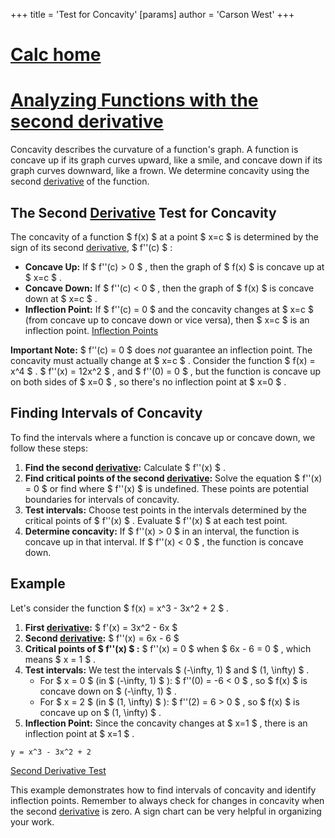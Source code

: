 +++
 title = 'Test for Concavity'
[params]
	author = 'Carson West'
+++
# [Calc home](./../calc-home/)
# [Analyzing Functions with the second derivative](./../analyzing-functions-with-the-second-derivative/)
Concavity describes the curvature of a function's graph.  A function is concave up if its graph curves upward, like a smile, and concave down if its graph curves downward, like a frown.  We determine concavity using the second [derivative](./../derivative/) of the function.

## The Second [Derivative](./../derivative/) Test for Concavity

The concavity of a function  $ f(x) $  at a point  $ x=c $  is determined by the sign of its second [derivative](./../derivative/),  $ f''(c) $ :

* **Concave Up:** If  $ f''(c) > 0 $ , then the graph of  $ f(x) $  is concave up at  $ x=c $ .
* **Concave Down:** If  $ f''(c) < 0 $ , then the graph of  $ f(x) $  is concave down at  $ x=c $ .
* **Inflection Point:** If  $ f''(c) = 0 $  and the concavity changes at  $ x=c $  (from concave up to concave down or vice versa), then  $ x=c $  is an inflection point.  [Inflection Points](./../inflection-points/)

**Important Note:**  $ f''(c) = 0 $  does *not* guarantee an inflection point.  The concavity must actually change at  $ x=c $ .  Consider the function  $ f(x) = x^4 $ .   $ f''(x) = 12x^2 $ , and  $ f''(0) = 0 $ , but the function is concave up on both sides of  $ x=0 $ , so there's no inflection point at  $ x=0 $ .

## Finding Intervals of Concavity

To find the intervals where a function is concave up or concave down, we follow these steps:

1. **Find the second [derivative](./../derivative/):** Calculate  $ f''(x) $ .
2. **Find critical points of the second [derivative](./../derivative/):** Solve the equation  $ f''(x) = 0 $  or find where  $ f''(x) $  is undefined. These points are potential boundaries for intervals of concavity.
3. **Test intervals:** Choose test points in the intervals determined by the critical points of  $ f''(x) $ .  Evaluate  $ f''(x) $  at each test point.
4. **Determine concavity:**  If  $ f''(x) > 0 $  in an interval, the function is concave up in that interval. If  $ f''(x) < 0 $ , the function is concave down.


## Example

Let's consider the function  $ f(x) = x^3 - 3x^2 + 2 $ .

1. **First [derivative](./../derivative/):**  $ f'(x) = 3x^2 - 6x $ 
2. **Second [derivative](./../derivative/):**  $ f''(x) = 6x - 6 $ 
3. **Critical points of  $ f''(x) $ :**  $ f''(x) = 0 $  when  $ 6x - 6 = 0 $ , which means  $ x = 1 $ .
4. **Test intervals:** We test the intervals  $ (-\infty, 1) $  and  $ (1, \infty) $ .
    * For  $ x = 0 $  (in  $ (-\infty, 1) $ ):  $ f''(0) = -6 < 0 $ , so  $ f(x) $  is concave down on  $ (-\infty, 1) $ .
    * For  $ x = 2 $  (in  $ (1, \infty) $ ):  $ f''(2) = 6 > 0 $ , so  $ f(x) $  is concave up on  $ (1, \infty) $ .
5. **Inflection Point:** Since the concavity changes at  $ x=1 $ , there is an inflection point at  $ x=1 $ .


```desmos-graph
y = x^3 - 3x^2 + 2
```

[Second Derivative Test](./../second-derivative-test/)

This example demonstrates how to find intervals of concavity and identify inflection points. Remember to always check for changes in concavity when the second [derivative](./../derivative/) is zero.  A sign chart can be very helpful in organizing your work.
